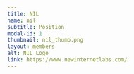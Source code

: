 ```yaml
---
title: NIL
name: nil
subtitle: Position
modal-id: 1
thumbnail: nil_thumb.png
layout: members
alt: NIL Logo
link: https://www.newinternetlabs.com/
---
```

